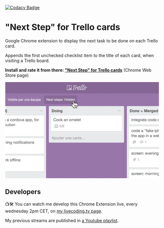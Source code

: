 [![Codacy Badge](https://api.codacy.com/project/badge/Grade/7ca1f64573ee434eb82159df9d7afc0f)](https://www.codacy.com/app/adrien-joly/chrome-next-step-for-trello?utm_source=github.com&amp;utm_medium=referral&amp;utm_content=adrienjoly/chrome-next-step-for-trello&amp;utm_campaign=Badge_Grade)

# "Next Step" for Trello cards

Google Chrome extension to display the next task to be done on each Trello card.

Appends the first unchecked checklist item to the title of each card, when visiting a Trello board.

**Install and rate it from there: ["Next Step" for Trello cards](https://chrome.google.com/webstore/detail/next-step-for-trello-card/iajhmklhilkjgabejjemfbhmclgnmamf)** (Chrome Web Store page)

![Next step for trello screenshot](/docs/assets/next-step-anim-big.gif)

## Developers

📺🛠 You can watch me develop this Chrome Extension live, every wednesday 2pm CET, on [my livecoding.tv page](https://www.livecoding.tv/adrienjoly/). 

My previous streams are published in [a Youtube playlist](https://www.youtube.com/playlist?list=PLmzn1C-VN6G7FLdUJM3G82cG-Q69xJ2AY).
